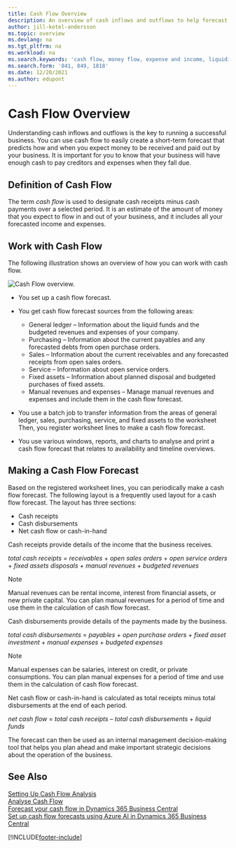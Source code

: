 ```yaml
---
title: Cash Flow Overview
description: An overview of cash inflows and outflows to help forecast money to be received and payed out.
author: jill-kotel-andersson
ms.topic: overview
ms.devlang: na
ms.tgt_pltfrm: na
ms.workload: na
ms.search.keywords: 'cash flow, money flow, expense and income, liquidity, cash receipts minus cash payments'
ms.search.form: '841, 849, 1818'
ms.date: 12/20/2021
ms.author: edupont
---
```


# <a name="cash-flow-overview"></a>Cash Flow Overview

Understanding cash inflows and outflows is the key to running a successful business. You can use cash flow to easily create a short-term forecast that predicts how and when you expect money to be received and paid out by your business. It is important for you to know that your business will have enough cash to pay creditors and expenses when they fall due.

## <a name="definition-of-cash-flow"></a>Definition of Cash Flow

The term *cash flow* is used to designate cash receipts minus cash payments over a selected period. It is an estimate of the amount of money that you expect to flow in and out of your business, and it includes all your forecasted income and expenses.

## <a name="work-with-cash-flow"></a>Work with Cash Flow

The following illustration shows an overview of how you can work with cash flow.

![Cash Flow overview.](media/finance_cash_flow_overview.png "Cash Flow overview")

- You set up a cash flow forecast.  

- You get cash flow forecast sources from the following areas:  

  - General ledger – Information about the liquid funds and the budgeted revenues and expenses of your company.  
  - Purchasing – Information about the current payables and any forecasted debts from open purchase orders.  
  - Sales – Information about the current receivables and any forecasted receipts from open sales orders.  
  - Service – Information about open service orders.  
  - Fixed assets – Information about planned disposal and budgeted purchases of fixed assets.  
  - Manual revenues and expenses – Manage manual revenues and expenses and include them in the cash flow forecast.  
- You use a batch job to transfer information from the areas of general ledger, sales, purchasing, service, and fixed assets to the worksheet Then, you register worksheet lines to make a cash flow forecast.  
- You use various windows, reports, and charts to analyse and print a cash flow forecast that relates to availability and timeline overviews.  

## <a name="making-a-cash-flow-forecast"></a>Making a Cash Flow Forecast

Based on the registered worksheet lines, you can periodically make a cash flow forecast. The following layout is a frequently used layout for a cash flow forecast. The layout has three sections:

- Cash receipts  
- Cash disbursements  
- Net cash flow or cash-in-hand  

Cash receipts provide details of the income that the business receives.

*total cash receipts* = *receivables* + *open sales orders* + *open service orders* + *fixed assets disposals* + *manual revenues* + *budgeted revenues*

> [!NOTE]
> Manual revenues can be rental income, interest from financial assets, or new private capital. You can plan manual revenues for a period of time and use them in the calculation of cash flow forecast.

Cash disbursements provide details of the payments made by the business.

*total cash disbursements* = *payables* + *open purchase orders* + *fixed asset investment* + *manual expenses* + *budgeted expenses*

> [!NOTE]
> Manual expenses can be salaries, interest on credit, or private consumptions. You can plan manual expenses for a period of time and use them in the calculation of cash flow forecast.

Net cash flow or cash-in-hand is calculated as total receipts minus total disbursements at the end of each period.

*net cash flow* = *total cash receipts* – *total cash disbursements* + *liquid funds*

The forecast can then be used as an internal management decision-making tool that helps you plan ahead and make important strategic decisions about the operation of the business.

## <a name="see-also"></a>See Also

[Setting Up Cash Flow Analysis](finance-setup-cash-flow-analyses.md)  
[Analyse Cash Flow](finance-analyze-cash-flow.md)  
[Forecast your cash flow in Dynamics 365 Business Central](/training/modules/forecast-cash-flow-dynamics-365-business-central/index)  
[Set up cash flow forecasts using Azure AI in Dynamics 365 Business Central](/training/modules/setup-cash-flow-forecasts/)  

[!INCLUDE[footer-include](includes/footer-banner.md)]
